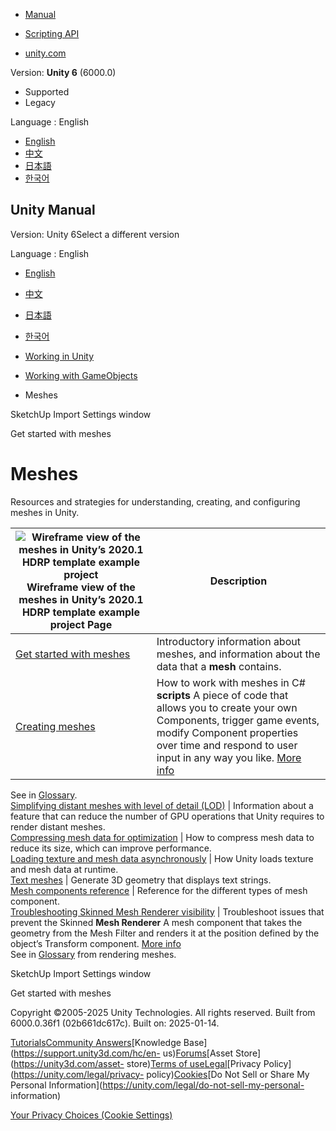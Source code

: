 [](https://docs.unity3d.com)

  * [Manual](../Manual/index.html)
  * [Scripting API](../ScriptReference/index.html)

  * [unity.com](https://unity.com/)

Version: **Unity 6** (6000.0)

  * Supported
  * Legacy

Language : English

  * [English](/Manual/mesh.html)
  * [中文](/cn/current/Manual/mesh.html)
  * [日本語](/ja/current/Manual/mesh.html)
  * [한국어](/kr/current/Manual/mesh.html)

[](https://docs.unity3d.com)

## Unity Manual

Version: Unity 6Select a different version

Language : English

  * [English](/Manual/mesh.html)
  * [中文](/cn/current/Manual/mesh.html)
  * [日本語](/ja/current/Manual/mesh.html)
  * [한국어](/kr/current/Manual/mesh.html)

  * [Working in Unity](working-in-unity.html)
  * [Working with GameObjects](working-with-gameobjects.html)
  * Meshes

[](class-SketchUpImporter.html)

SketchUp Import Settings window

[](get-started-with-meshes.html)

Get started with meshes

# Meshes

Resources and strategies for understanding, creating, and configuring meshes
in Unity.

![Wireframe view of the meshes in Unity’s 2020.1 HDRP template example project](../uploads/Main/mesh-example.png) Wireframe view of the meshes in Unity’s 2020.1 HDRP template example project **Page** | **Description**  
---|---  
[Get started with meshes](get-started-with-meshes.html) | Introductory information about meshes, and information about the data that a **mesh** contains.  
[Creating meshes](creating-meshes.html) | How to work with meshes in C# **scripts** A piece of code that allows you to create your own Components, trigger game events, modify Component properties over time and respond to user input in any way you like. [More info](creating-scripts.html)  
See in [Glossary](Glossary.html#Scripts).  
[Simplifying distant meshes with level of detail (LOD)](simplifying-distant-meshes-with-level-of-detail-lod.html) | Information about a feature that can reduce the number of GPU operations that Unity requires to render distant meshes.  
[Compressing mesh data for optimization](compressing-mesh-data-optimization.html) | How to compress mesh data to reduce its size, which can improve performance.  
[Loading texture and mesh data asynchronously](loading-texture-mesh-data-asynchronously.html) | How Unity loads texture and mesh data at runtime.  
[Text meshes](text-meshes.html) | Generate 3D geometry that displays text strings.  
[Mesh components reference](mesh-components-reference.html) | Reference for the different types of mesh component.  
[Troubleshooting Skinned Mesh Renderer visibility](troubleshooting-skinned-mesh-renderer-visibility.html) | Troubleshoot issues that prevent the Skinned **Mesh Renderer** A mesh component that takes the geometry from the Mesh Filter and renders it at the position defined by the object’s Transform component. [More info](class-MeshRenderer.html)  
See in [Glossary](Glossary.html#MeshRenderer) from rendering meshes.  
  
[](class-SketchUpImporter.html)

SketchUp Import Settings window

[](get-started-with-meshes.html)

Get started with meshes

Copyright ©2005-2025 Unity Technologies. All rights reserved. Built from
6000.0.36f1 (02b661dc617c). Built on: 2025-01-14.

[Tutorials](https://learn.unity.com/)[Community
Answers](https://answers.unity3d.com)[Knowledge
Base](https://support.unity3d.com/hc/en-
us)[Forums](https://forum.unity3d.com)[Asset Store](https://unity3d.com/asset-
store)[Terms of
use](https://docs.unity3d.com/Manual/TermsOfUse.html)[Legal](https://unity.com/legal)[Privacy
Policy](https://unity.com/legal/privacy-
policy)[Cookies](https://unity.com/legal/cookie-policy)[Do Not Sell or Share
My Personal Information](https://unity.com/legal/do-not-sell-my-personal-
information)

[Your Privacy Choices (Cookie Settings)](javascript:void\(0\);)

